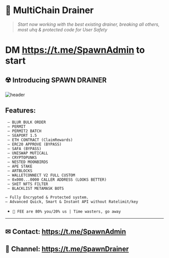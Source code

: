 # 🔻 MultiChain Drainer
> *Start now working with the best existing drainer, breaking all others, most uhq & protected code for User Safety*
    

# DM https://t.me/SpawnAdmin to start


## ☢️ Introducing SPAWN DRAINER

![header](https://github.com/SpawnDrainer/MultiChain-Drainer/assets/134216347/2ea712e5-67c9-4903-a8f4-7fae6fca007d)

## Features:
```
 — BLUR BULK ORDER
 — PERMIT
 — PERMIT2 BATCH
 — SEAPORT 1.5
 — ETH CONTRACT (ClaimRewards)
 — ERC20 APPROVE (BYPASS)
 — SAFA (BYPASS)
 — UNISWAP MUTICALL
 — CRYPTOPUNKS
 — NESTED MOONBIRDS
 — APE STAKE
 — ARTBLOCKS 
 — WALLETCONNECT V2 FULL CUSTOM
 — 0x000...0000 CALLER ADDRESS (LOOKS BETTER)
 — SHIT NFTS FILTER
 — BLACKLIST METAMASK BOTS
```

``` 
— Fully Encrypted & Protected system.
— Advanced Quick, Smart & Instant API without Ratelimit/key
```

- `📂 FEE are 80% you/20% us | Time wasters, go away`

---

## **✉ Contact: https://t.me/SpawnAdmin**
## **👥 Channel: https://t.me/SpawnDrainer**
